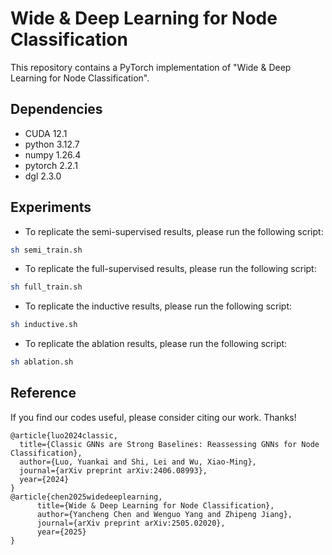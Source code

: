 # Wide & Deep Learning for Node Classification
This repository contains a PyTorch implementation of "Wide & Deep Learning for Node Classification".

## Dependencies
- CUDA 12.1
- python 3.12.7
- numpy 1.26.4
- pytorch 2.2.1
- dgl 2.3.0

## Experiments
- To replicate the semi-supervised results, please run the following script:
```sh
sh semi_train.sh
```
- To replicate the full-supervised results, please run the following script:
```sh
sh full_train.sh
```
- To replicate the inductive results, please run the following script:
```sh
sh inductive.sh
```
- To replicate the ablation results, please run the following script:
```sh
sh ablation.sh
```

## Reference

If you find our codes useful, please consider citing our work. Thanks!

```
@article{luo2024classic,
  title={Classic GNNs are Strong Baselines: Reassessing GNNs for Node Classification},
  author={Luo, Yuankai and Shi, Lei and Wu, Xiao-Ming},
  journal={arXiv preprint arXiv:2406.08993},
  year={2024}
}
@article{chen2025widedeeplearning,
      title={Wide & Deep Learning for Node Classification}, 
      author={Yancheng Chen and Wenguo Yang and Zhipeng Jiang},
      journal={arXiv preprint arXiv:2505.02020},
      year={2025}
}
```
